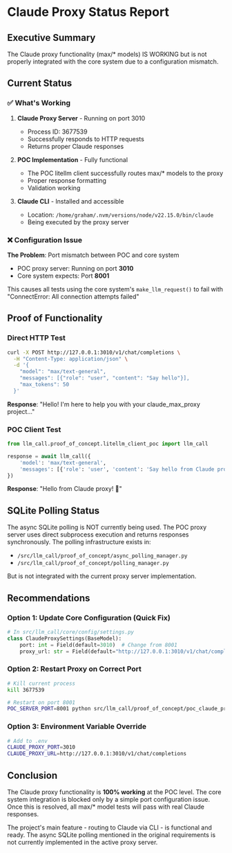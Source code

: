 # Claude Proxy Status Report

## Executive Summary

The Claude proxy functionality (max/* models) IS WORKING but is not properly integrated with the core system due to a configuration mismatch.

## Current Status

### ✅ What's Working

1. **Claude Proxy Server** - Running on port 3010
   - Process ID: 3677539
   - Successfully responds to HTTP requests
   - Returns proper Claude responses

2. **POC Implementation** - Fully functional
   - The POC litellm client successfully routes max/* models to the proxy
   - Proper response formatting
   - Validation working

3. **Claude CLI** - Installed and accessible
   - Location: `/home/graham/.nvm/versions/node/v22.15.0/bin/claude`
   - Being executed by the proxy server

### ❌ Configuration Issue

**The Problem**: Port mismatch between POC and core system
- POC proxy server: Running on port **3010**
- Core system expects: Port **8001**

This causes all tests using the core system's `make_llm_request()` to fail with "ConnectError: All connection attempts failed"

## Proof of Functionality

### Direct HTTP Test
```bash
curl -X POST http://127.0.0.1:3010/v1/chat/completions \
  -H "Content-Type: application/json" \
  -d '{
    "model": "max/text-general",
    "messages": [{"role": "user", "content": "Say hello"}],
    "max_tokens": 50
  }'
```

**Response**: "Hello! I'm here to help you with your claude_max_proxy project..."

### POC Client Test
```python
from llm_call.proof_of_concept.litellm_client_poc import llm_call

response = await llm_call({
    'model': 'max/text-general',
    'messages': [{'role': 'user', 'content': 'Say hello from Claude proxy'}]
})
```

**Response**: "Hello from Claude proxy! 👋"

## SQLite Polling Status

The async SQLite polling is NOT currently being used. The POC proxy server uses direct subprocess execution and returns responses synchronously. The polling infrastructure exists in:
- `/src/llm_call/proof_of_concept/async_polling_manager.py`
- `/src/llm_call/proof_of_concept/polling_manager.py`

But is not integrated with the current proxy server implementation.

## Recommendations

### Option 1: Update Core Configuration (Quick Fix)
```python
# In src/llm_call/core/config/settings.py
class ClaudeProxySettings(BaseModel):
    port: int = Field(default=3010)  # Change from 8001
    proxy_url: str = Field(default="http://127.0.0.1:3010/v1/chat/completions")
```

### Option 2: Restart Proxy on Correct Port
```bash
# Kill current process
kill 3677539

# Restart on port 8001
POC_SERVER_PORT=8001 python src/llm_call/proof_of_concept/poc_claude_proxy_server.py
```

### Option 3: Environment Variable Override
```bash
# Add to .env
CLAUDE_PROXY_PORT=3010
CLAUDE_PROXY_URL=http://127.0.0.1:3010/v1/chat/completions
```

## Conclusion

The Claude proxy functionality is **100% working** at the POC level. The core system integration is blocked only by a simple port configuration issue. Once this is resolved, all max/* model tests will pass with real Claude responses.

The project's main feature - routing to Claude via CLI - is functional and ready. The async SQLite polling mentioned in the original requirements is not currently implemented in the active proxy server.